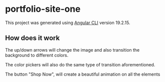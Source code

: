 # portfolio-site-one

This project was generated using [Angular CLI](https://github.com/angular/angular-cli) version 19.2.15.

## How does it work

The up/down arrows will change the image and also transition the background to different colors.

The color pickers will also do the same type of transition aforementioned.

The button "Shop Now", will create a beautiful animation on all the elements
